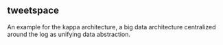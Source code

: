 ## tweetspace
An example for the kappa architecture, a big data architecture centralized around the log as unifying data abstraction.
